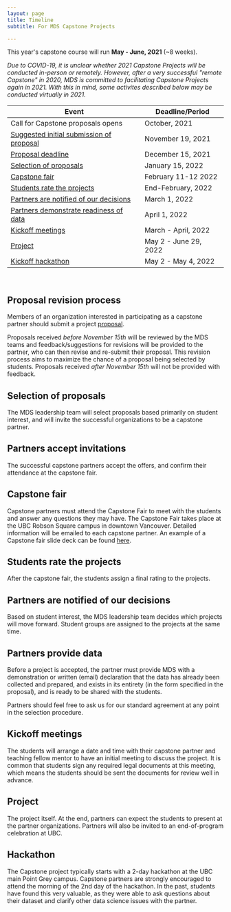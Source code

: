 ```yaml
---
layout: page
title: Timeline
subtitle: For MDS Capstone Projects

---
```


This year's capstone course will run __May - June, 2021__ (~8 weeks).

*Due to COVID-19, it is unclear whether 2021 Capstone Projects will be conducted in-person or remotely. However, after a very successful "remote Capstone" in 2020, MDS is committed to facilitating Capstone Projects again in 2021. With this in mind, some activites described below may be conducted virtually in 2021.*

| Event                                                                                          | Deadline/Period       |
|------------------------------------------------------------------------------------------------|-----------------------|
| Call for Capstone proposals opens                                                              | October, 2021   |
| [Suggested initial submission of proposal](#proposal-revision-process)                         | November 19, 2021     |
| [Proposal deadline](#proposal-revision-process)                                                | December 15, 2021     |
| [Selection of proposals](#selection-of-proposals)                                              | January 15, 2022      |
| [Capstone fair](#capstone-fair)                                                                | February 11-12 2022   |
| [Students rate the projects](#students-rate-the-projects)                                      | End-February, 2022    |
| [Partners are notified of our decisions](#partners-are-notified-of-our-decisions)              | March 1, 2022         |
| [Partners demonstrate readiness of data](#partners-provide-data)                               | April 1, 2022         |
| [Kickoff meetings](#kickoff-meetings)                                                          | March - April, 2022   |
| [Project](#project)                                                                            | May 2 - June 29, 2022 |
| [Kickoff hackathon](#hackathon)                                                                | May 2 - May 4, 2022   |

<br>

## Proposal revision process

Members of an organization interested in participating as a capstone partner should submit a project [proposal](https://ubc-mds.github.io/capstone/proposal/).

Proposals received *before November 15th* will be reviewed by the MDS teams and feedback/suggestions for revisions will be provided to the partner, who can then revise and re-submit their proposal. This revision process aims to maximize the chance of a proposal being selected by students. Proposals received *after November 15th* will not be provided with feedback.

## Selection of proposals

The MDS leadership team will select proposals based primarily on student interest, and will invite the successful organizations to be a capstone partner.

## Partners accept invitations

The successful capstone partners accept the offers, and confirm their attendance at the capstone fair.

## Capstone fair

Capstone partners must attend the Capstone Fair to meet with the students and answer any questions they may have. The Capstone Fair takes place at the UBC Robson Square campus in downtown Vancouver. Detailed information will be emailed to each capstone partner. An example of a Capstone fair slide deck can be found [here](/capstone/Sauder2019CapstoneFair.pdf).

## Students rate the projects

After the capstone fair, the students assign a final rating to the projects.

## Partners are notified of our decisions

Based on student interest, the MDS leadership team decides which projects will move forward. Student groups are assigned to the projects at the same time.

## Partners provide data

Before a project is accepted, the partner must provide MDS with a demonstration or written (email) declaration that the data has already been collected and prepared, and exists in its entirety (in the form specified in the proposal), and is ready to be shared with the students.

Partners should feel free to ask us for our standard agreement at any point in the selection procedure.

## Kickoff meetings

The students will arrange a date and time with their capstone partner and teaching fellow mentor to have an initial meeting to discuss the project. It is common that students sign any required legal documents at this meeting, which means the students should be sent the documents for review well in advance.

## Project

The project itself. At the end, partners can expect the students to present at the partner organizations. Partners will also be invited to an end-of-program celebration at UBC.

## Hackathon

The Capstone project typically starts with a 2-day hackathon at the UBC main Point Grey campus. Capstone partners are strongly encouraged to attend the morning of the 2nd day of the hackathon. In the past, students have found this very valuable, as they were able to ask questions about their dataset and clarify other data science issues with the partner.
